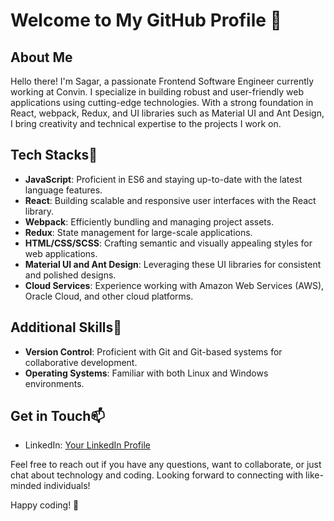 # Welcome to My GitHub Profile 👋

## About Me

Hello there! I'm Sagar, a passionate Frontend Software Engineer currently working at Convin. I specialize in building robust and user-friendly web applications using cutting-edge technologies. With a strong foundation in React, webpack, Redux, and UI libraries such as Material UI and Ant Design, I bring creativity and technical expertise to the projects I work on.

## Tech Stacks👯

- **JavaScript**: Proficient in ES6 and staying up-to-date with the latest language features.
- **React**: Building scalable and responsive user interfaces with the React library.
- **Webpack**: Efficiently bundling and managing project assets.
- **Redux**: State management for large-scale applications.
- **HTML/CSS/SCSS**: Crafting semantic and visually appealing styles for web applications.
- **Material UI and Ant Design**: Leveraging these UI libraries for consistent and polished designs.
- **Cloud Services**: Experience working with Amazon Web Services (AWS), Oracle Cloud, and other cloud platforms.

## Additional Skills🔭

- **Version Control**: Proficient with Git and Git-based systems for collaborative development.
- **Operating Systems**: Familiar with both Linux and Windows environments.

## Get in Touch📫

- LinkedIn: [Your LinkedIn Profile](https://www.linkedin.com/in/sagarchauhan-devp)

Feel free to reach out if you have any questions, want to collaborate, or just chat about technology and coding. Looking forward to connecting with like-minded individuals!

Happy coding! 🚀
<!--
**chauhansingh/chauhansingh** is a ✨ _special_ ✨ repository because its `README.md` (this file) appears on your GitHub profile.

Here are some ideas to get you started:

- 🔭 I’m currently working on ...
- 🌱 I’m currently learning ...
- 👯 I’m looking to collaborate on ...
- 🤔 I’m looking for help with ...
- 💬 Ask me about ...
- 📫 How to reach me: ...
- 😄 Pronouns: ...
- ⚡ Fun fact: ...

-->
